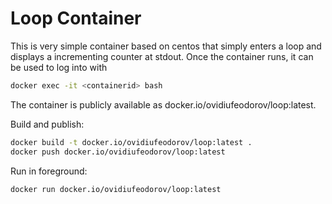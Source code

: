 # Loop Container    

This is very simple container based on centos that simply enters a loop and displays
a incrementing counter at stdout. Once the container runs, it can be used to log into
with 

```bash
docker exec -it <containerid> bash
```
  
The container is publicly available as docker.io/ovidiufeodorov/loop:latest.

Build and publish:

```bash
docker build -t docker.io/ovidiufeodorov/loop:latest .
docker push docker.io/ovidiufeodorov/loop:latest
```

Run in foreground: 

```bash
docker run docker.io/ovidiufeodorov/loop:latest
```


  